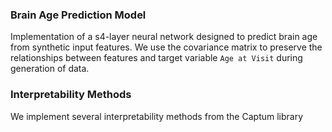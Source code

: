 ### Brain Age Prediction Model
Implementation of a s4-layer neural network designed to predict brain age from synthetic input features. We use the covariance matrix to preserve the relationships between features and target variable `Age at Visit` during generation of data. 

### Interpretability Methods
We implement several interpretability methods from the Captum library